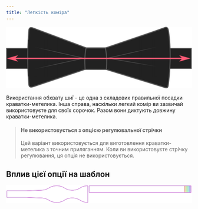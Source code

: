 ```yaml
---
title: "Легкість коміра"
---
```


![Наскільки легко ви використовуєте комір?](collarease.svg)

Використання обхвату шиї - це одна з складових правильної посадки краватки-метелика. Інша справа, наскільки легкий комір ви зазвичай використовуєте для своїх сорочок. Разом вони диктують довжину краватки-метелика.

> #### Не використовується з опцією регулювальної стрічки
> 
> Цей варіант використовується для виготовлення краватки-метелика з точним приляганням. Коли ви використовуєте стрічку регулювання, ця опція не використовується.

## Вплив цієї опції на шаблон

![На цьому зображенні показано вплив цієї опції шляхом накладання декількох варіантів, які мають різне значення для цієї опції](benjamin_collarease_sample.svg "Вплив цієї опції на шаблон")
